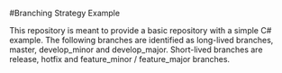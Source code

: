 #Branching Strategy Example

This repository is meant to provide a basic repository with a simple C# example. The following branches are identified as long-lived branches, master, develop_minor and develop_major. Short-lived branches are release, hotfix and feature_minor / feature_major branches.


